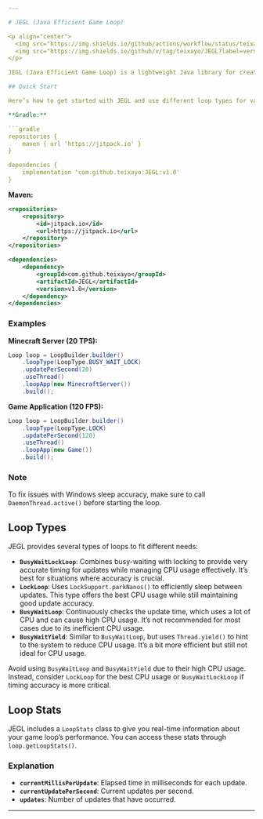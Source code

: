 ```yaml
---

# JEGL (Java Efficient Game Loop)

<p align="center">
  <img src="https://img.shields.io/github/actions/workflow/status/teixayo/JEGL/test.yml" alt="GitHub Actions Workflow Status">
  <img src="https://img.shields.io/github/v/tag/teixayo/JEGL?label=version&color=blue" alt="Latest Version">
</p>

JEGL (Java Efficient Game Loop) is a lightweight Java library for creating smooth and efficient game loops. It helps manage game updates and timing accurately while using minimal CPU resources. It’s perfect for game development and real-time applications.

## Quick Start

Here’s how to get started with JEGL and use different loop types for various needs.

**Gradle:**

```gradle
repositories {
    maven { url 'https://jitpack.io' }
}

dependencies {
    implementation 'com.github.teixayo:JEGL:v1.0'
}
```

**Maven:**

```xml
<repositories>
    <repository>
        <id>jitpack.io</id>
        <url>https://jitpack.io</url>
    </repository>
</repositories>

<dependencies>
    <dependency>
        <groupId>com.github.teixayo</groupId>
        <artifactId>JEGL</artifactId>
        <version>v1.0</version>
    </dependency>
</dependencies>
```

### Examples

**Minecraft Server (20 TPS):**

```java
Loop loop = LoopBuilder.builder()
    .loopType(LoopType.BUSY_WAIT_LOCK)
    .updatePerSecond(20)
    .useThread()
    .loopApp(new MinecraftServer())
    .build();
```

**Game Application (120 FPS):**

```java
Loop loop = LoopBuilder.builder()
    .loopType(LoopType.LOCK)
    .updatePerSecond(120)
    .useThread()
    .loopApp(new Game())
    .build();
```

### Note

To fix issues with Windows sleep accuracy, make sure to call `DaemonThread.active()` before starting the loop.

## Loop Types

JEGL provides several types of loops to fit different needs:

- **`BusyWaitLockLoop`**: Combines busy-waiting with locking to provide very accurate timing for updates while managing CPU usage effectively. It’s best for situations where accuracy is crucial.
- **`LockLoop`**: Uses `LockSupport.parkNanos()` to efficiently sleep between updates. This type offers the best CPU usage while still maintaining good update accuracy.
- **`BusyWaitLoop`**: Continuously checks the update time, which uses a lot of CPU and can cause high CPU usage. It’s not recommended for most cases due to its inefficient CPU usage.
- **`BusyWaitYield`**: Similar to `BusyWaitLoop`, but uses `Thread.yield()` to hint to the system to reduce CPU usage. It’s a bit more efficient but still not ideal for CPU usage.

Avoid using `BusyWaitLoop` and `BusyWaitYield` due to their high CPU usage. Instead, consider `LockLoop` for the best CPU usage or `BusyWaitLockLoop` if timing accuracy is more critical.

## Loop Stats

JEGL includes a `LoopStats` class to give you real-time information about your game loop’s performance. You can access these stats through `loop.getLoopStats()`.

### Explanation

- **`currentMillisPerUpdate`**: Elapsed time in milliseconds for each update.
- **`currentUpdatePerSecond`**: Current updates per second.
- **`updates`**: Number of updates that have occurred.

---
```

